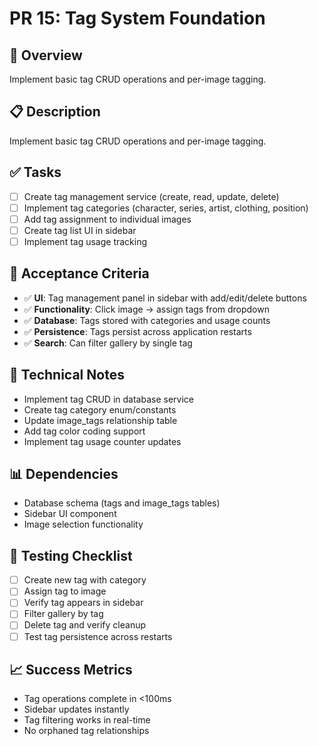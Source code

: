 # PR 15: Tag System Foundation

## 🎯 **Overview**
Implement basic tag CRUD operations and per-image tagging.

## 📋 **Description**
Implement basic tag CRUD operations and per-image tagging.

## ✅ **Tasks**
- [ ] Create tag management service (create, read, update, delete)
- [ ] Implement tag categories (character, series, artist, clothing, position)
- [ ] Add tag assignment to individual images
- [ ] Create tag list UI in sidebar
- [ ] Implement tag usage tracking

## 🧪 **Acceptance Criteria**
- ✅ **UI**: Tag management panel in sidebar with add/edit/delete buttons
- ✅ **Functionality**: Click image → assign tags from dropdown
- ✅ **Database**: Tags stored with categories and usage counts
- ✅ **Persistence**: Tags persist across application restarts
- ✅ **Search**: Can filter gallery by single tag

## 🔧 **Technical Notes**
- Implement tag CRUD in database service
- Create tag category enum/constants
- Update image_tags relationship table
- Add tag color coding support
- Implement tag usage counter updates

## 📊 **Dependencies**
- Database schema (tags and image_tags tables)
- Sidebar UI component
- Image selection functionality

## 🧪 **Testing Checklist**
- [ ] Create new tag with category
- [ ] Assign tag to image
- [ ] Verify tag appears in sidebar
- [ ] Filter gallery by tag
- [ ] Delete tag and verify cleanup
- [ ] Test tag persistence across restarts

## 📈 **Success Metrics**
- Tag operations complete in <100ms
- Sidebar updates instantly
- Tag filtering works in real-time
- No orphaned tag relationships